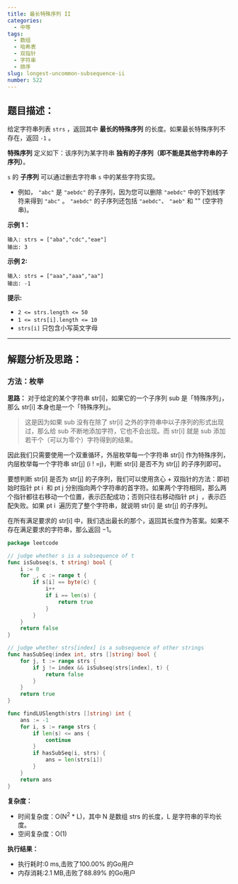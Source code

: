 ```yaml
---
title: 最长特殊序列 II
categories:
  - 中等
tags: 
  - 数组
  - 哈希表
  - 双指针
  - 字符串
  - 排序
slug: longest-uncommon-subsequence-ii
number: 522
---
```


## 题目描述：

给定字符串列表 `strs` ，返回其中 **最长的特殊序列** 的长度。如果最长特殊序列不存在，返回 `-1` 。

**特殊序列** 定义如下：该序列为某字符串 **独有的子序列（即不能是其他字符串的子序列）**。

`s` 的 **子序列** 可以通过删去字符串 `s` 中的某些字符实现。

- 例如， `"abc"` 是 `"aebdc"` 的子序列，因为您可以删除 `"aebdc"` 中的下划线字符来得到 `"abc"` 。 `"aebdc"` 的子序列还包括 `"aebdc"`、 `"aeb"` 和 "" (空字符串)。

**示例 1：**

```
输入: strs = ["aba","cdc","eae"]
输出: 3

```

**示例 2:**

```
输入: strs = ["aaa","aaa","aa"]
输出: -1

```

**提示:**

- `2 <= strs.length <= 50`
- `1 <= strs[i].length <= 10`
- `strs[i]` 只包含小写英文字母

---
## 解题分析及思路：

### 方法：枚举

**思路：**
对于给定的某个字符串 str[i]，如果它的一个子序列 sub 是「特殊序列」，那么 str[i] 本身也是一个「特殊序列」。

> 这是因为如果 sub 没有在除了 str[i] 之外的字符串中以子序列的形式出现过，那么给 sub 不断地添加字符，它也不会出现。而 str[i] 就是 sub 添加若干个（可以为零个）字符得到的结果。

因此我们只需要使用一个双重循环，外层枚举每一个字符串 str[i] 作为特殊序列，内层枚举每一个字符串 str[j] (i ! =j)，判断 str[i] 是否不为 str[j] 的子序列即可。

要想判断 str[i] 是否为 str[j] 的子序列，我们可以使用贪心 + 双指针的方法：即初始时指针 pt i ​ 和 pt j ​ 分别指向两个字符串的首字符。如果两个字符相同，那么两个指针都往右移动一个位置，表示匹配成功；否则只往右移动指针 pt j ​ ，表示匹配失败。如果 pt i ​
遍历完了整个字符串，就说明 str[i] 是 str[j] 的子序列。

在所有满足要求的 str[i] 中，我们选出最长的那个，返回其长度作为答案。如果不存在满足要求的字符串，那么返回 −1。

```go
package leetcode

// judge whether s is a subsequence of t
func isSubseq(s, t string) bool {
	i := 0
	for _, c := range t {
		if s[i] == byte(c) {
			i++
			if i == len(s) {
				return true
			}
		}
	}
	return false
}

// judge whether strs[index] is a subsequence of other strings
func hasSubSeq(index int, strs []string) bool {
	for j, t := range strs {
		if j != index && isSubseq(strs[index], t) {
			return false
		}
	}
	return true
}

func findLUSlength(strs []string) int {
	ans := -1
	for i, s := range strs {
		if len(s) <= ans {
			continue
		}
		if hasSubSeq(i, strs) {
			ans = len(strs[i])
		}
	}
	return ans
}
```


**复杂度：**

- 时间复杂度：O(N<sup>2</sup> * L)，其中 N 是数组 strs 的长度，L 是字符串的平均长度。
- 空间复杂度：O(1)

**执行结果：**

- 执行耗时:0 ms,击败了100.00% 的Go用户
- 内存消耗:2.1 MB,击败了88.89% 的Go用户
